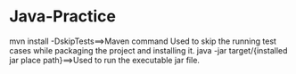# Java-Practice
mvn install -DskipTests==>Maven command Used to skip the running test cases while packaging the project and installing it.
java -jar target/{installed jar place path}==>Used to run the executable jar file.
